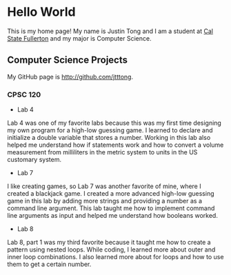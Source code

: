 # Hello World

This is my home page! My name is Justin Tong and I am a student at [Cal State Fullerton](http://www.fullerton.edu/) and my major is Computer Science.

## Computer Science Projects

My GitHub page is http://github.com/jtttong.

### CPSC 120

* Lab 4

Lab 4 was one of my favorite labs because this was my first time designing my own program for a high-low guessing game. I learned to declare and initialize a double variable that stores a number. Working in this lab also helped me understand how if statements work and how to convert a volume measurement from milliliters in the metric system to units in the US customary system.

* Lab 7

I like creating games, so Lab 7 was another favorite of mine, where I created a blackjack game. I created a more advanced high-low guessing game in this lab by adding more strings and providing a number as a command line argument. This lab taught me how to implement command line arguments as input and helped me understand how booleans worked.

* Lab 8

Lab 8, part 1 was my third favorite because it taught me how to create a pattern using nested loops. While coding, I learned more about outer and inner loop combinations. I also learned more about for loops and how to use them to get a certain number.